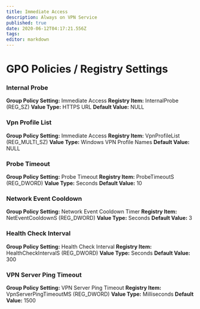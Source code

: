 ```yaml
---
title: Immediate Access
description: Always on VPN Service
published: true
date: 2020-06-12T04:17:21.556Z
tags: 
editor: markdown
---
```


# GPO Policies / Registry Settings

### Internal Probe
**Group Policy Setting:** Immediate Access
**Registry Item:** InternalProbe (REG_SZ)
**Value Type:** HTTPS URL
**Default Value:** NULL

### Vpn Profile List
**Group Policy Setting:** Immediate Access
**Registry Item:** VpnProfileList (REG_MULTI_SZ)
**Value Type:** Windows VPN Profile Names
**Default Value:** NULL

### Probe Timeout
**Group Policy Setting:** Probe Timeout
**Registry Item:** ProbeTimeoutS (REG_DWORD)
**Value Type:** Seconds
**Default Value:** 10

### Network Event Cooldown
**Group Policy Setting:** Network Event Cooldown Timer
**Registry Item:** NetEventCooldownS (REG_DWORD)
**Value Type:** Seconds
**Default Value:** 3

### Health Check Interval
**Group Policy Setting:** Health Check Interval
**Registry Item:** HealthCheckIntervalS (REG_DWORD)
**Value Type:** Seconds
**Default Value:** 300

### VPN Server Ping Timeout
**Group Policy Setting:** VPN Server Ping Timeout
**Registry Item:** VpnServerPingTimeoutMS (REG_DWORD)
**Value Type:** Milliseconds
**Default Value:** 1500